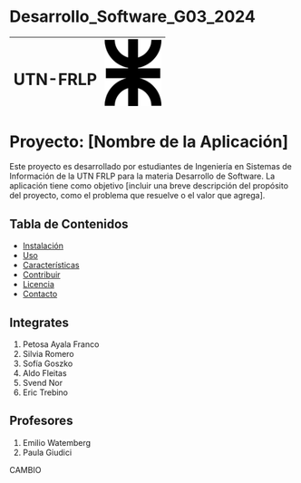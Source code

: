 # Desarrollo_Software_G03_2024

| <h1>UTN-FRLP</h1>| <img src="./logo.png" alt="Logo del Proyecto" width="100"> |
|-------------------------|----------------------------------|

# Proyecto: **[Nombre de la Aplicación]**

Este proyecto es desarrollado por estudiantes de Ingeniería en Sistemas de Información de la UTN FRLP para la materia Desarrollo de Software. La aplicación tiene como objetivo [incluir una breve descripción del propósito del proyecto, como el problema que resuelve o el valor que agrega].

## Tabla de Contenidos

- [Instalación](#instalación)
- [Uso](#uso)
- [Características](#características)
- [Contribuir](#contribuir)
- [Licencia](#licencia)
- [Contacto](#contacto)

## Integrates
1. Petosa Ayala Franco
2. Silvia Romero
3. Sofía Goszko
4. Aldo Fleitas
5. Svend Nor
6. Eric Trebino
   
## Profesores
1. Emilio Watemberg
2. Paula Giudici

CAMBIO